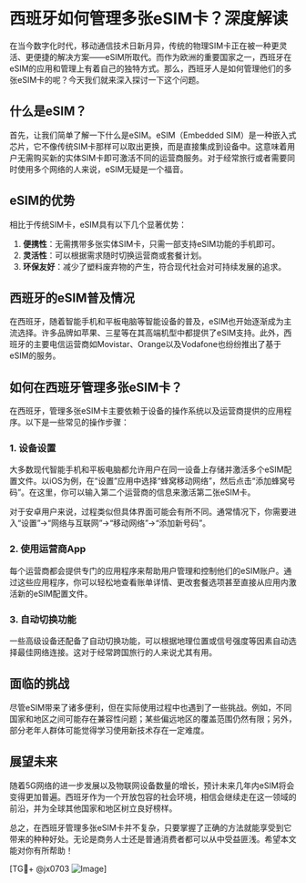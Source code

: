 # 西班牙如何管理多张eSIM卡？深度解读

在当今数字化时代，移动通信技术日新月异，传统的物理SIM卡正在被一种更灵活、更便捷的解决方案——eSIM所取代。而作为欧洲的重要国家之一，西班牙在eSIM的应用和管理上有着自己的独特方式。那么，西班牙人是如何管理他们的多张eSIM卡的呢？今天我们就来深入探讨一下这个问题。

## 什么是eSIM？

首先，让我们简单了解一下什么是eSIM。eSIM（Embedded SIM）是一种嵌入式芯片，它不像传统SIM卡那样可以取出更换，而是直接集成到设备中。这意味着用户无需购买新的实体SIM卡即可激活不同的运营商服务。对于经常旅行或者需要同时使用多个网络的人来说，eSIM无疑是一个福音。

## eSIM的优势

相比于传统SIM卡，eSIM具有以下几个显著优势：

1. **便携性**：无需携带多张实体SIM卡，只需一部支持eSIM功能的手机即可。
2. **灵活性**：可以根据需求随时切换运营商或套餐计划。
3. **环保友好**：减少了塑料废弃物的产生，符合现代社会对可持续发展的追求。

## 西班牙的eSIM普及情况

在西班牙，随着智能手机和平板电脑等智能设备的普及，eSIM也开始逐渐成为主流选择。许多品牌如苹果、三星等在其高端机型中都提供了eSIM支持。此外，西班牙的主要电信运营商如Movistar、Orange以及Vodafone也纷纷推出了基于eSIM的服务。

## 如何在西班牙管理多张eSIM卡？

在西班牙，管理多张eSIM卡主要依赖于设备的操作系统以及运营商提供的应用程序。以下是一些常见的操作步骤：

### 1. 设备设置

大多数现代智能手机和平板电脑都允许用户在同一设备上存储并激活多个eSIM配置文件。以iOS为例，在“设置”应用中选择“蜂窝移动网络”，然后点击“添加蜂窝号码”。在这里，你可以输入第二个运营商的信息来激活第二张eSIM卡。

对于安卓用户来说，过程类似但具体界面可能会有所不同。通常情况下，你需要进入“设置”->“网络与互联网”->“移动网络”->“添加新号码”。

### 2. 使用运营商App

每个运营商都会提供专门的应用程序来帮助用户管理和控制他们的eSIM账户。通过这些应用程序，你可以轻松地查看账单详情、更改套餐选项甚至直接从应用内激活新的eSIM配置文件。

### 3. 自动切换功能

一些高级设备还配备了自动切换功能，可以根据地理位置或信号强度等因素自动选择最佳网络连接。这对于经常跨国旅行的人来说尤其有用。

## 面临的挑战

尽管eSIM带来了诸多便利，但在实际使用过程中也遇到了一些挑战。例如，不同国家和地区之间可能存在兼容性问题；某些偏远地区的覆盖范围仍然有限；另外，部分老年人群体可能觉得学习使用新技术存在一定难度。

## 展望未来

随着5G网络的进一步发展以及物联网设备数量的增长，预计未来几年内eSIM将会变得更加普遍。西班牙作为一个开放包容的社会环境，相信会继续走在这一领域的前沿，并为全球其他国家和地区树立良好榜样。

总之，在西班牙管理多张eSIM卡并不复杂，只要掌握了正确的方法就能享受到它带来的种种好处。无论是商务人士还是普通消费者都可以从中受益匪浅。希望本文能对你有所帮助！

[TG💪+ @jx0703 ![Image](https://github.com/user-attachments/assets/dbca1d08-cadb-493c-b0ec-ad6f7a83f270)]